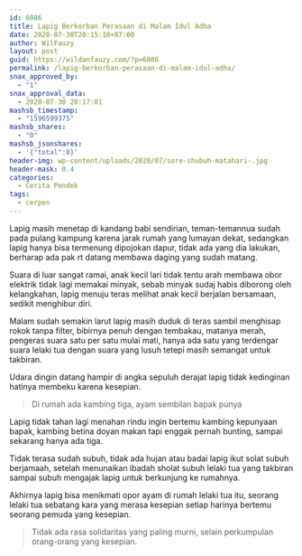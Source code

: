 ```yaml
---
id: 6086
title: Lapig Berkorban Perasaan di Malam Idul Adha
date: 2020-07-30T20:15:10+07:00
author: WilFauzy
layout: post
guid: https://wildanfauzy.com/?p=6086
permalink: /lapig-berkorban-perasaan-di-malam-idul-adha/
snax_approved_by:
  - "1"
snax_approval_data:
  - 2020-07-30 20:17:01
mashsb_timestamp:
  - "1596599375"
mashsb_shares:
  - "0"
mashsb_jsonshares:
  - '{"total":0}'
header-img: wp-content/uploads/2020/07/sore-shubuh-matahari-.jpg
header-mask: 0.4
categories:
  - Cerita Pendek
tags:
  - cerpen
---
```

Lapig masih menetap di kandang babi sendirian, teman-temannua sudah pada pulang kampung karena jarak rumah yang lumayan dekat, sedangkan lapig hanya bisa termenung dipojokan dapur, tidak ada yang dia lakukan, berharap ada pak rt datang membawa daging yang sudah matang.&nbsp;

Suara di luar sangat ramai, anak kecil lari tidak tentu arah membawa obor elektrik tidak lagi memakai minyak, sebab minyak sudaj habis diborong oleh kelangkahan, lapig menuju teras melihat anak kecil berjalan bersamaan, sedikit menghibur diri.&nbsp;

Malam sudah semakin larut lapig masih duduk di teras sambil menghisap rokok tanpa filter, bibirnya penuh dengan tembakau, matanya merah, pengeras suara satu per satu mulai mati, hanya ada satu yang terdengar suara lelaki tua dengan suara yang lusuh tetepi masih semangat untuk takbiran.&nbsp;

Udara dingin datang hampir di angka sepuluh derajat lapig tidak kedinginan hatinya membeku karena kesepian.&nbsp;

> Di rumah ada kambing tiga, ayam sembilan bapak punya

Lapig tidak tahan lagi menahan rindu ingin bertemu kambing kepunyaan bapak, kambing betina doyan makan tapi enggak pernah bunting, sampai sekarang hanya ada tiga.&nbsp;

Tidak terasa sudah subuh, tidak ada hujan atau badai lapig ikut solat subuh berjamaah, setelah menunaikan ibadah sholat subuh lelaki tua yang takbiran sampai subuh mengajak lapig untuk berkunjung ke rumahnya.&nbsp;

Akhirnya lapig bisa menikmati opor ayam di rumah lelaki tua itu, seorang lelaki tua sebatang kara yang merasa kesepian setiap harinya bertemu seorang pemuda yang kesepian.&nbsp;

> Tidak ada rasa solidaritas yang paling murni, selain perkumpulan orang-orang yang kesepian.